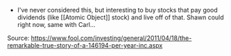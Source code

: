 - I've never considered this, but interesting to buy stocks that pay good dividends (like [[Atomic Object]] stock) and live off of that. Shawn could right now, same with Carl...

Source: https://www.fool.com/investing/general/2011/04/18/the-remarkable-true-story-of-a-146194-per-year-inc.aspx